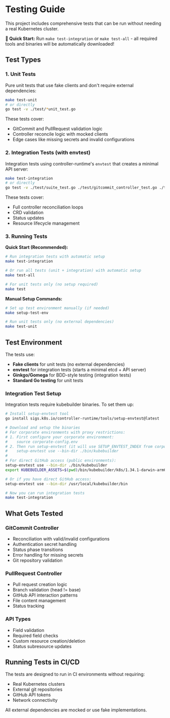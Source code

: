 # Testing Guide

This project includes comprehensive tests that can be run without needing a real Kubernetes cluster.

**🚀 Quick Start:** Run `make test-integration` or `make test-all` - all required tools and binaries will be automatically downloaded!

## Test Types

### 1. Unit Tests
Pure unit tests that use fake clients and don't require external dependencies:

```bash
make test-unit
# or directly
go test -v ./test/*unit_test.go
```

These tests cover:
- GitCommit and PullRequest validation logic
- Controller reconcile logic with mocked clients
- Edge cases like missing secrets and invalid configurations

### 2. Integration Tests (with envtest)
Integration tests using controller-runtime's `envtest` that creates a minimal API server:

```bash
make test-integration
# or directly  
go test -v ./test/suite_test.go ./test/gitcommit_controller_test.go ./test/pullrequest_controller_test.go
```

These tests cover:
- Full controller reconciliation loops
- CRD validation
- Status updates
- Resource lifecycle management

### 3. Running Tests

**Quick Start (Recommended):**
```bash
# Run integration tests with automatic setup
make test-integration

# Or run all tests (unit + integration) with automatic setup  
make test-all

# For unit tests only (no setup required)
make test
```

**Manual Setup Commands:**
```bash
# Set up test environment manually (if needed)
make setup-test-env

# Run unit tests only (no external dependencies)
make test-unit
```

## Test Environment

The tests use:
- **Fake clients** for unit tests (no external dependencies)
- **envtest** for integration tests (starts a minimal etcd + API server)
- **Ginkgo/Gomega** for BDD-style testing (integration tests)
- **Standard Go testing** for unit tests

### Integration Test Setup

Integration tests require kubebuilder binaries. To set them up:

```bash
# Install setup-envtest tool
go install sigs.k8s.io/controller-runtime/tools/setup-envtest@latest

# Download and setup the binaries
# For corporate environments with proxy restrictions:
# 1. First configure your corporate environment:
#    source corporate-config.env
# 2. Then run setup-envtest (it will use SETUP_ENVTEST_INDEX from corporate config):
#    setup-envtest use --bin-dir ./bin/kubebuilder
#
# For direct GitHub access (public environments):
setup-envtest use --bin-dir ./bin/kubebuilder
export KUBEBUILDER_ASSETS=$(pwd)/bin/kubebuilder/k8s/1.34.1-darwin-arm64

# Or if you have direct GitHub access:
setup-envtest use --bin-dir /usr/local/kubebuilder/bin

# Now you can run integration tests
make test-integration
```

## What Gets Tested

### GitCommit Controller
- Reconciliation with valid/invalid configurations
- Authentication secret handling
- Status phase transitions
- Error handling for missing secrets
- Git repository validation

### PullRequest Controller  
- Pull request creation logic
- Branch validation (head != base)
- GitHub API interaction patterns
- File content management
- Status tracking

### API Types
- Field validation
- Required field checks
- Custom resource creation/deletion
- Status subresource updates

## Running Tests in CI/CD

The tests are designed to run in CI environments without requiring:
- Real Kubernetes clusters
- External git repositories  
- GitHub API tokens
- Network connectivity

All external dependencies are mocked or use fake implementations.